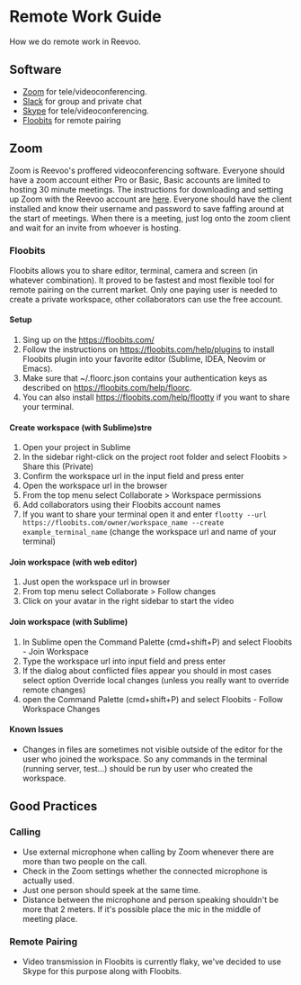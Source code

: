 # Remote Work Guide

How we do remote work in Reevoo.

## Software

- [Zoom](https://zoom.us/) for tele/videoconferencing.
- [Slack](https://slack.com/) for group and private chat
- [Skype](http://www.skype.com) for tele/videoconferencing.
- [Floobits](http://www.floobits.com) for remote pairing

## Zoom

Zoom is Reevoo's proffered videoconferencing software. Everyone should have a zoom account either Pro or Basic, Basic accounts are limited to hosting 30 minute meetings.
The instructions for downloading and setting up Zoom with the Reevoo account are [here](https://reevoo.atlassian.net/wiki/display/PROC/Zoom+Rooms+Instructions).
Everyone should have the client installed and know their username and password to save faffing around at the start of meetings.
When there is a meeting, just log onto the zoom client and wait for an invite from whoever is hosting.

### Floobits

Floobits allows you to share editor, terminal, camera and screen (in whatever combination).
It proved to be fastest and most flexible tool for remote pairing on the current market.
Only one paying user is needed to create a private workspace, other collaborators can use the free account.

#### Setup

1. Sing up on the https://floobits.com/
2. Follow the instructions on https://floobits.com/help/plugins to install Floobits plugin into your favorite
editor (Sublime, IDEA, Neovim or Emacs).
3. Make sure that ~/.floorc.json contains your authentication keys as described on https://floobits.com/help/floorc.
4. You can also install https://floobits.com/help/flootty if you want to share your terminal.

#### Create workspace (with Sublime)stre

1. Open your project in Sublime
2. In the sidebar right-click on the project root folder and select Floobits > Share this (Private)
3. Confirm the workspace url in the input field and press enter
4. Open the workspace url in the browser
5. From the top menu select Collaborate > Workspace permissions
6. Add collaborators using their Floobits account names
7. If you want to share your terminal open it and enter `flootty --url https://floobits.com/owner/workspace_name --create example_terminal_name` (change the workspace url and name of your terminal)

#### Join workspace (with web editor)

1. Just open the workspace url in browser
2. From top menu select Collaborate > Follow changes
3. Click on your avatar in the right sidebar to start the video

#### Join workspace (with Sublime)

1. In Sublime open the Command Palette (cmd+shift+P) and select Floobits - Join Workspace
2. Type the workspace url into input field and press enter
3. If the dialog about conflicted files appear you should in most cases select option Override local changes (unless you really want to override remote changes)
4. open the Command Palette (cmd+shift+P) and select Floobits - Follow Workspace Changes


#### Known Issues

- Changes in files are sometimes not visible outside of the editor for the user who joined the workspace.
So any commands in the terminal (running server, test...) should be run by user who created the workspace.



## Good Practices

### Calling

- Use external microphone when calling by Zoom whenever there are more than two people on the call.
- Check in the Zoom settings whether the connected microphone is actually used.
- Just one person should speek at the same time.
- Distance between the microphone and person speaking shouldn't be more that 2 meters. If it's possible place the mic
in the middle of meeting place.


### Remote Pairing

- Video transmission in Floobits is currently flaky, we've decided to use Skype for this purpose along with Floobits.
